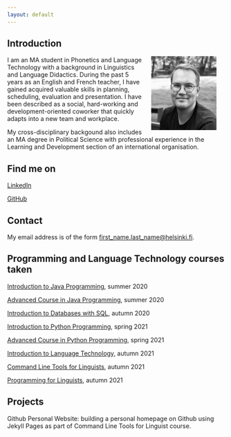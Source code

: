 ```yaml
---
layout: default
---
```


## Introduction

<img src="assets/images/jrajala.jpg" alt="Photo" hspace="20" width="30%" align="right"/> I am an MA student in Phonetics and Language Technology with a background in Linguistics and Language Didactics. During the past 5 years as an English and French teacher, I have gained acquired valuable skills in planning, scheduling, evaluation and presentation. I have been described as a social, hard-working and development-oriented coworker that quickly adapts into a new team and workplace.

My cross-disciplinary backgound also includes an MA degree in Political Science with professional experience in the Learning and Development section of an international organisation.

## Find me on

[LinkedIn](https://www.linkedin.com/in/joonarajala/)

[GitHub](https://github.com/jxrajala)

## Contact

My email address is of the form first_name.last_name@helsinki.fi. 

## Programming and Language Technology courses taken

[Introduction to Java Programming](https://java-programming.mooc.fi/), summer 2020

[Advanced Course in Java Programming](https://java-programming.mooc.fi/), summer 2020

[Introduction to Databases with SQL](https://studies.helsinki.fi/courses/cu/hy-CU-118023990-2021-08-01), autumn 2020

[Introduction to Python Programming](https://studies.helsinki.fi/courses/cu/hy-CU-118023867-2021-08-01), spring 2021

[Advanced Course in Python Programming](https://studies.helsinki.fi/courses/cu/hy-CU-118023947-2021-08-01), spring 2021

[Introduction to Language Technology](https://studies.helsinki.fi/courses/cu/hy-CU-118591924-2021-08-01), autumn 2021

[Command Line Tools for Linguists](https://studies.helsinki.fi/courses/cu/hy-CU-134651633-2021-08-01), autumn 2021

[Programming for Linguists](https://studies.helsinki.fi/courses/cu/hy-CU-117878680-2021-08-01), autumn 2021

## Projects

Github Personal Website: building a personal homepage on Github using Jekyll Pages as part of Command Line Tools for Linguist course.

